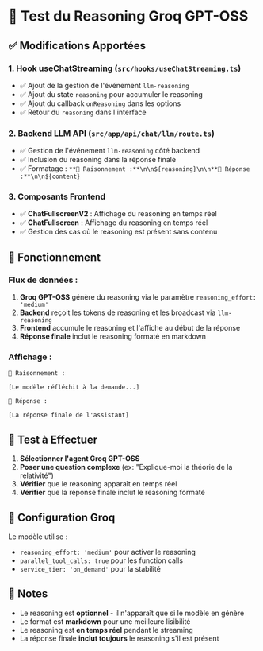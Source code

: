 # 🧠 Test du Reasoning Groq GPT-OSS

## ✅ Modifications Apportées

### 1. **Hook useChatStreaming** (`src/hooks/useChatStreaming.ts`)
- ✅ Ajout de la gestion de l'événement `llm-reasoning`
- ✅ Ajout du state `reasoning` pour accumuler le reasoning
- ✅ Ajout du callback `onReasoning` dans les options
- ✅ Retour du `reasoning` dans l'interface

### 2. **Backend LLM API** (`src/app/api/chat/llm/route.ts`)
- ✅ Gestion de l'événement `llm-reasoning` côté backend
- ✅ Inclusion du reasoning dans la réponse finale
- ✅ Formatage : `**🧠 Raisonnement :**\n\n${reasoning}\n\n**💬 Réponse :**\n\n${content}`

### 3. **Composants Frontend**
- ✅ **ChatFullscreenV2** : Affichage du reasoning en temps réel
- ✅ **ChatFullscreen** : Affichage du reasoning en temps réel
- ✅ Gestion des cas où le reasoning est présent sans contenu

## 🎯 Fonctionnement

### **Flux de données :**
1. **Groq GPT-OSS** génère du reasoning via le paramètre `reasoning_effort: 'medium'`
2. **Backend** reçoit les tokens de reasoning et les broadcast via `llm-reasoning`
3. **Frontend** accumule le reasoning et l'affiche au début de la réponse
4. **Réponse finale** inclut le reasoning formaté en markdown

### **Affichage :**
```
🧠 Raisonnement :

[Le modèle réfléchit à la demande...]

💬 Réponse :

[La réponse finale de l'assistant]
```

## 🧪 Test à Effectuer

1. **Sélectionner l'agent Groq GPT-OSS**
2. **Poser une question complexe** (ex: "Explique-moi la théorie de la relativité")
3. **Vérifier** que le reasoning apparaît en temps réel
4. **Vérifier** que la réponse finale inclut le reasoning formaté

## 🔧 Configuration Groq

Le modèle utilise :
- `reasoning_effort: 'medium'` pour activer le reasoning
- `parallel_tool_calls: true` pour les function calls
- `service_tier: 'on_demand'` pour la stabilité

## 📝 Notes

- Le reasoning est **optionnel** - il n'apparaît que si le modèle en génère
- Le format est **markdown** pour une meilleure lisibilité
- Le reasoning est **en temps réel** pendant le streaming
- La réponse finale **inclut toujours** le reasoning s'il est présent 